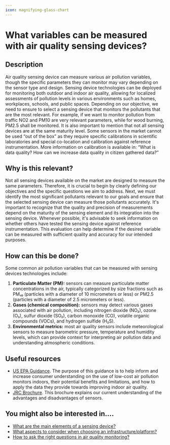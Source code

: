 ```yaml
---
icon: magnifying-glass-chart
---
```


# What variables can be measured with air quality sensing devices?

## Description

Air quality sensing device can measure various air pollution variables, though the specific parameters they can monitor may vary depending on the sensor type and design. Sensing device technologies can be deployed for monitoring both outdoor and indoor air quality, allowing for localized assessments of pollution levels in various environments such as homes, workplaces, schools, and public spaces. Depending on our objective, we need to ensure to select a sensing device that monitors the pollutants that are the most relevant. For example, if we want to monitor pollution from traffic NO2 and PM10 are very relevant parameters, while for wood burning, PM2.5 shall be monitored. It is also important to mention that not all sensing devices are at the same maturity level. Some sensors in the market cannot be used “out of the box” as they require specific calibrations in scientific laboratories and special co-location and calibration against reference instrumentation. More information on calibration is available in: “What is data quality? How can we increase data quality in citizen gathered data?”

## Why is this relevant?

Not all sensing devices available on the market are designed to measure the same parameters. Therefore, it is crucial to begin by clearly defining our objectives and the specific questions we aim to address. Next, we must identify the most significant pollutants relevant to our goals and ensure that the selected sensing device can measure those pollutants accurately. It's important to recognize that the quality and precision of measurements depend on the maturity of the sensing element and its integration into the sensing device. Whenever possible, it's advisable to seek information on whether others have tested the sensing device against reference instrumentation. This evaluation can help determine if the desired variable can be measured with sufficient quality and accuracy for our intended purposes.

## How can this be done?

Some common air pollution variables that can be measured with sensing devices technologies include:

1. **Particulate Matter (PM):** sensors can measure particulate matter concentrations in the air, typically categorized by size fractions such as PM₁₀ (particles with a diameter of 10 micrometers or less) or PM2.5 (particles with a diameter of 2.5 micrometers or less).
2. **Gases (chemical composition):** sensors may detect various gases associated with air pollution, including nitrogen dioxide (NO₂), ozone (O₃), sulfur dioxide (SO₂), carbon monoxide (CO), volatile organic compounds (VOCs), and hydrogen sulfide (H₂S).
3. **Environmental metrics:** most air quality sensors include meteorological sensors to measure barometric pressure, temperature and humidity levels, which can provide context for interpreting air pollution data and understanding atmospheric conditions.

## Useful resources

* [US EPA Guidance](https://www.epa.gov/indoor-air-quality-iaq/low-cost-air-pollution-monitors-and-indoor-air-quality). The purpose of this guidance is to help inform and increase consumer understanding on the use of low-cost air pollution monitors indoors, their potential benefits and limitations, and how to apply the data they provide towards improving indoor air quality.
* [JRC Brochure](https://publications.jrc.ec.europa.eu/repository/handle/JRC107461). This brochure explains our current understanding of the advantages and disadvantages of sensors.

## You might also be interested in….

* [What are the main elements of a sensing device?](what-are-the-main-elements-of-a-sensing-device.md)
* [What aspects to consider when choosing an infrastructure/platform?](../environmental-monitoring/what-to-consider-before-conducting-environmental-monitoring.md)
* [How to ask the right questions in air quality monitoring?](../environmental-monitoring/how-to-ask-the-right-questions-in-air-quality-monitoring.md)
